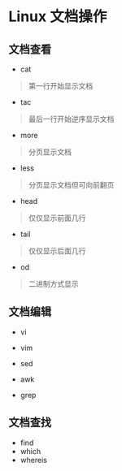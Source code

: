 # Linux 文档操作
## 文档查看
- cat
> 第一行开始显示文档
- tac
> 最后一行开始逆序显示文档
- more
> 分页显示文档
- less
> 分页显示文档但可向前翻页
- head
> 仅仅显示前面几行
- tail
> 仅仅显示后面几行
- od
> 二进制方式显示

## 文档编辑
- vi
- vim
- sed
- awk

- grep

## 文档查找
- find
- which
- whereis
